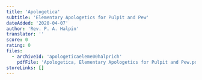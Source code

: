 ```yaml
---
title: 'Apologetica'
subtitle: 'Elementary Apologetics for Pulpit and Pew'
dateAdded: '2020-04-07'
author: 'Rev. P. A. Halpin'
translator: ''
score: 0
rating: 0
files:
  - archiveId: 'apologeticaeleme00halprich'
    pdfFile: 'Apologetica, Elementary Apologetics for Pulpit and Pew.pdf'
storeLinks: []
---
```



